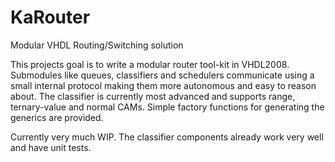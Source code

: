 # KaRouter
Modular VHDL Routing/Switching solution

This projects goal is to write a modular router tool-kit in VHDL2008. Submodules like queues, classifiers and schedulers communicate using a small internal protocol making them more autonomous and easy to reason about.
The classifier is currently most advanced and supports range, ternary-value and normal CAMs. Simple factory functions for generating the generics are provided.

Currently very much WIP. The classifier components already work very well and have unit tests.